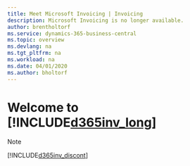 ```yaml
---
title: Meet Microsoft Invoicing | Invoicing
description: Microsoft Invoicing is no longer available.
author: brentholtorf
ms.service: dynamics-365-business-central
ms.topic: overview
ms.devlang: na
ms.tgt_pltfrm: na
ms.workload: na
ms.date: 04/01/2020
ms.author: bholtorf
---
```

# Welcome to [!INCLUDE[d365inv_long](includes/d365inv_long.md)]
> [!Note]
> [!INCLUDE[d365inv_discont](includes/d365inv_discont.md)]

<!--[!INCLUDE[d365inv](includes/d365inv.md)] is an easy to use online and mobile app that can help send invoices, manage your expenses, and monitor your cash flow. With [!INCLUDE[d365inv](includes/d365inv.md)], you can get paid faster by seamlessly creating, editing, sending invoices, and accepting payments. It's easy to add new customers, mark invoices as paid when you receive payment, and view monthly and yearly sales.

## Who can access [!INCLUDE[d365inv](includes/d365inv.md)]?
To get access to [!INCLUDE[d365inv](includes/d365inv.md)], you must have an [Office 365 Business Premium subscription](https://products.office.com/en-us/business/office-365-business-premium). You can access [!INCLUDE[d365inv](includes/d365inv.md)] from the Office 365 app launcher. [!INCLUDE[d365inv](includes/d365inv.md)] is currently available to customers in Canada, the United States, and the United Kingdom.

## Get to the [!INCLUDE[d365inv](includes/d365inv.md)] dashboard
To get an overview of your business, use [!INCLUDE[d365inv](includes/d365inv.md)] as your dashboard. Just sign in to Office 365, choose the **Invoicing** icon (or search for it) in the app launcher. Alternatively, bookmark this page and log in with your Office 365 account: [https://businesscentral.dynamics.com/invoicing?redirectedfromsignup=1](https://businesscentral.dynamics.com/invoicing?redirectedfromsignup=1)  

The [!INCLUDE[d365inv](includes/d365inv.md)] home page shows key points of interest about your business, such as the outstanding amount for invoices that have not yet been paid, and the overdue amount for invoices that should have been paid by now.  

The home page also gives you easy access to key tasks, such as creating new invoices or estimates, adding customers or new products to sell.  

## Get [!INCLUDE[d365inv](includes/d365inv.md)] on your mobile device
Access your [!INCLUDE[d365inv](includes/d365inv.md)] data from your mobile device. Then start capturing invoices to send to your customers right there on your phone.

Get the [!INCLUDE[d365inv](includes/d365inv.md)] app on your mobile device by downloading the app from the App Store, or Google Play.  
[![App Store.](./media/install-mobile-app/appstore.png)](https://go.microsoft.com/fwlink/?linkid=856735) [![Google Play](./media/install-mobile-app/googleplay.png)](https://go.microsoft.com/fwlink/?linkid=856736)  

## See Also
[Set up your business information](set-up-business-profile.md)  
[Send an invoice to a new customer](send-invoice.md)  
[Troubleshooting](about-troubleshooting.md)  -->
